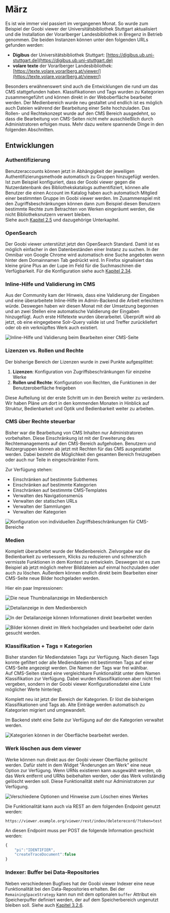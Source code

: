 # März

Es ist wie immer viel passiert im vergangenen Monat. So wurde zum Beispiel der Goobi viewer der Universitätsbibliothek Stuttgart aktualisiert und die Installation der Vorarlberger Landesbibliothek in Bregenz in Betrieb genommen. Die beiden Instanzen können unter den folgenden URLs gefunden werden:

* **Digibus** der Universitätsbibliothek Stuttgart: [https://digibus.ub.uni-stuttgart.de](https://digibus.ub.uni-stuttgart.de)
* **volare texte** der Vorarlberger Landesbibliothek: [https://texte.volare.vorarlberg.at/viewer/](https://texte.volare.vorarlberg.at/viewer/)

Besonders erwähnenswert sind auch die Entwicklungen die rund um das CMS stattgefunden haben. Klassifikationen und Tags wurden zu Kategorien zusammengeführt und können direkt in der Weboberfläche bearbeitet werden. Der Medienbereich wurde neu gestaltet und endlich ist es möglich auch Dateien während der Bearbeitung einer Seite hochzuladen. Das Rollen- und Rechtekonzept wurde auf den CMS Bereich ausgedehnt, so dass die Bearbeitung von CMS-Seiten nicht mehr ausschließlich durch Administratoren erfolgen muss. Mehr dazu weitere spannende Dinge in den folgenden Abschnitten.

## Entwicklungen

### Authentifizierung

Benutzeraccounts können jetzt in Abhängigkeit der jeweiligen Authentifizierungsmethode automatisch zu Gruppen hinzugefügt werden. \
Ist zum Beispiel konfiguriert, dass der Goobi viewer gegen die Nutzerdatenbank des Bibliothekskatalogs authentifiziert, können alle Benutzer die einen Account im Katalog haben auch automatisch Mitglied einer bestimmten Gruppe im Goobi viewer werden. Im Zusammenspiel mit den Zugriffsbeschränkungen können dann zum Beispiel diesen Benutzern bestimmte Rechte zum Betrachten von Werken eingeräumt werden, die nicht Bibliotheksnutzern verwert bleiben.\
Siehe auch [Kapitel 2.5](https://docs.intranda.com/goobi-viewer-de/2/2.5) und dazugehörige Unterkapitel.

### OpenSearch

Der Goobi viewer unterstützt jetzt den OpenSearch Standard. Damit ist es möglich einfacher in den Datenbeständen einer Instanz zu suchen. In der Omnibar von Google Chrome wird automatisch eine Suche angeboten wenn hinter dem Domainnamen Tab gedrückt wird. In Firefox signalisiert das kleine grüne Plus an der Lupe im Feld für die Suchmaschinen die Verfügbarkeit. Für die Konfiguration siehe auch [Kapitel 2.34](https://docs.intranda.com/goobi-viewer-de/2/2.34).&#x20;

### Inline-Hilfe und Validierung im CMS

Aus der Community kam der Hinweis, dass eine Validierung der Eingaben und eine überarbeitete Inline-Hilfe im Admin-Backend die Arbeit erleichtern würde. Deswegen haben wir diesen Monat mit der Umsetzung begonnen und an zwei Stellen eine automatische Validierung der Eingaben hinzugefügt. Auch erste Hilfetexte wurden überarbeitet. Überprüft wird ab jetzt, ob eine eingegebene Solr-Query valide ist und Treffer zurückliefert oder ob ein verknüpftes Werk auch existiert.

![Inline-Hilfe und Validierung beim Bearbeiten einer CMS-Seite](<../.gitbook/assets/2019-03 inline validation and help.png>)

### Lizenzen vs. Rollen und Rechte

Der bisherige Bereich der Lizenzen wurde in zwei Punkte aufgesplittet:

1. **Lizenzen**: Konfiguration von Zugriffsbeschränkungen für einzelne Werke
2. **Rollen und Rechte**: Konfiguration von Rechten, die Funktionen in der Benutzeroberfläche freigeben

Diese Aufteilung ist der erste Schritt um in den Bereich weiter zu verändern. Wir haben Pläne um dort in den kommenden Monaten in Hinblick auf Struktur, Bedienbarkeit und Optik und Bedienbarkeit weiter zu arbeiten.

### CMS über Rechte steuerbar

Bisher war die Bearbeitung von CMS Inhalten nur Administratoren vorbehalten. Diese Einschränkung ist mit der Erweiterung des Rechtemanagements auf den CMS-Bereich aufgehoben. Benutzern und Nutzergruppen können ab jetzt mit Rechten für das CMS ausgestattet werden. Dabei besteht die Möglichkeit den gesamten Bereich freizugeben oder auch nur Teile in eingeschränkter Form.

Zur Verfügung stehen:

* Einschränken auf bestimmte Subthemes
* Einschränken auf bestimmte Kategorien
* Einschränken auf bestimmte CMS-Templates
* Verwalten des Navigationsmenüs
* Verwalten der statischen URLs
* Verwalten der Sammlungen
* Verwalten der Kategorien

![Konfiguration von individuellen Zugriffsbeschränkungen für CMS-Bereiche](<../.gitbook/assets/2019-02 cms rights.png>)

### Medien

Komplett überarbeitet wurde der Medienbereich. Zielvorgabe war die Bedienbarkeit zu verbessern, Klicks zu reduzieren und schmerzlich vermisste Funktionen in dem Kontext zu entwickeln. Deswegen ist es zum Beispiel ab jetzt möglich mehrer Bilddateien auf einmal hochzuladen oder auch zu löschen. Außerdem können endlich direkt beim Bearbeiten einer CMS-Seite neue Bilder hochgeladen werden.

Hier ein paar Impressionen:

![Die neue Thumbnailanzeige im Medienbereich](<../.gitbook/assets/2019-03 media thumbs.png>)

![Detailanzeige in dem Medienbereich](<../.gitbook/assets/2019-03 media detail.png>)

![In der Detailanzeige können Informationen direkt bearbeitet werden](<../.gitbook/assets/2019-03 media detail edit.png>)

![Bilder können direkt im Werk hochgeladen und bearbeitet oder darin gesucht werden.](<../.gitbook/assets/2019-03 media select werk.png>)

### Klassifikation + Tags = Kategorien

Bisher standen für Mediendateien Tags zur Verfügung. Nach diesen Tags konnte gefiltert oder alle Mediendateien mit bestimmten Tags auf einer CMS-Seite angezeigt werden. Die Namen der Tags war frei wählbar. \
Auf CMS-Seiten stand eine vergleichbare Funktionalität unter dem Namen Klassifikation zur Verfügung. Dabei wurden Klassifikationen aber nicht frei vergeben, sondern in der Goobi viewer Konfigurationsdatei eine Liste möglicher Werte hinterlegt.

Komplett neu ist jetzt der Bereich der Kategorien. Er löst die bisherigen Klassifikationen und Tags ab. Alte Einträge werden automatisch zu Kategorien migriert und umgewandelt.

Im Backend steht eine Seite zur Verfügung auf der die Kategorien verwaltet werden.&#x20;

![Kategorien können in der Oberfläche bearbeitet werden.](<../.gitbook/assets/2019-03 categories.png>)

### Werk löschen aus dem viewer

Werke können nun direkt aus der Goobi viewer Oberfläche gelöscht werden. Dafür steht in dem Widget "Änderungen am Werk" eine neue Option zur Verfügung. Wenn URNs existieren kann ausgewählt werden, ob das Werk entfernt und URNs beibehalten werden, oder das Werk vollständig gelöscht werden soll. Diese Funktionalität steht nur Administratoren zur Verfügung.

![Verschiedene Optionen und Hinweise zum Löschen eines Werkes](<../.gitbook/assets/2019-03 delete\_record.png>)

Die Funktionalität kann auch via REST an dem folgenden Endpoint genutzt werden:

```
https://viewer.example.org/viewer/rest/index/deleterecord/?token=test
```

An diesen Endpoint muss per POST die folgende Information geschickt werden:

```javascript
{
    "pi":"IDENTIFIER",
    "createTraceDocument":false
}
```

### Indexer: Buffer bei Data-Repositories

Neben verschiedenen Bugfixes hat der Goobi viewer Indexer eine neue Funktionalität bei den Data-Repositories erhalten. Bei der `RemainingSpaceStrategy` kann nun mit dem optionalen `buffer` Attribut ein Speicherpuffer definiert werden, der auf dem Speicherbereich ungenutzt bleiben soll. Siehe auch [Kapitel 3.2.6](https://docs.intranda.com/goobi-viewer-de/3/3.2#3-2-6-parameter-datarepositories-datarepository).
